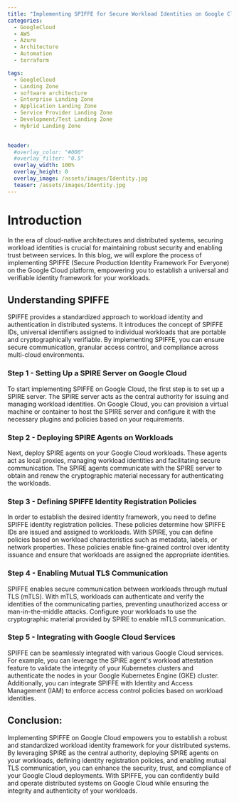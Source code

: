 ```yaml
---
title: "Implementing SPIFFE for Secure Workload Identities on Google Cloud"
categories:
  - GoogleCloud
  - AWS
  - Azure
  - Architecture
  - Automation
  - terraform

tags:
  - GoogleCloud
  - Landing Zone
  - software architecture
  - Enterprise Landing Zone
  - Application Landing Zone 
  - Service Provider Landing Zone
  - Development/Test Landing Zone
  - Hybrid Landing Zone
  

header:
  #overlay_color: "#000"
  #overlay_filter: "0.5"
  overlay_width: 100%
  overlay_height: 0
  overlay_image: /assets/images/Identity.jpg
  teaser: /assets/images/Identity.jpg
---
```

# Introduction

In the era of cloud-native architectures and distributed systems, securing workload identities is crucial for maintaining robust security and enabling trust between services. In this blog, we will explore the process of implementing SPIFFE (Secure Production Identity Framework For Everyone) on the Google Cloud platform, empowering you to establish a universal and verifiable identity framework for your workloads.

## Understanding SPIFFE

SPIFFE provides a standardized approach to workload identity and authentication in distributed systems. It introduces the concept of SPIFFE IDs, universal identifiers assigned to individual workloads that are portable and cryptographically verifiable. By implementing SPIFFE, you can ensure secure communication, granular access control, and compliance across multi-cloud environments.

### Step 1 -  Setting Up a SPIRE Server on Google Cloud

To start implementing SPIFFE on Google Cloud, the first step is to set up a SPIRE server. The SPIRE server acts as the central authority for issuing and managing workload identities. On Google Cloud, you can provision a virtual machine or container to host the SPIRE server and configure it with the necessary plugins and policies based on your requirements.

### Step 2 -  Deploying SPIRE Agents on Workloads

Next, deploy SPIRE agents on your Google Cloud workloads. These agents act as local proxies, managing workload identities and facilitating secure communication. The SPIRE agents communicate with the SPIRE server to obtain and renew the cryptographic material necessary for authenticating the workloads.

### Step 3 - Defining SPIFFE Identity Registration Policies
In order to establish the desired identity framework, you need to define SPIFFE identity registration policies. These policies determine how SPIFFE IDs are issued and assigned to workloads. With SPIRE, you can define policies based on workload characteristics such as metadata, labels, or network properties. These policies enable fine-grained control over identity issuance and ensure that workloads are assigned the appropriate identities.

### Step 4 - Enabling Mutual TLS Communication
SPIFFE enables secure communication between workloads through mutual TLS (mTLS). With mTLS, workloads can authenticate and verify the identities of the communicating parties, preventing unauthorized access or man-in-the-middle attacks. Configure your workloads to use the cryptographic material provided by SPIRE to enable mTLS communication.

### Step 5 - Integrating with Google Cloud Services
SPIFFE can be seamlessly integrated with various Google Cloud services. For example, you can leverage the SPIRE agent's workload attestation feature to validate the integrity of your Kubernetes clusters and authenticate the nodes in your Google Kubernetes Engine (GKE) cluster. Additionally, you can integrate SPIFFE with Identity and Access Management (IAM) to enforce access control policies based on workload identities.


## Conclusion:
Implementing SPIFFE on Google Cloud empowers you to establish a robust and standardized workload identity framework for your distributed systems. By leveraging SPIRE as the central authority, deploying SPIRE agents on your workloads, defining identity registration policies, and enabling mutual TLS communication, you can enhance the security, trust, and compliance of your Google Cloud deployments. With SPIFFE, you can confidently build and operate distributed systems on Google Cloud while ensuring the integrity and authenticity of your workloads.

